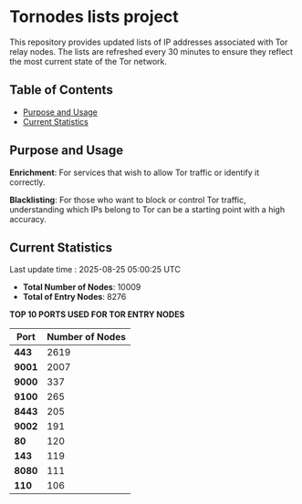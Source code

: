 # Tornodes lists project

This repository provides updated lists of IP addresses associated with Tor relay nodes. The lists are refreshed every 30 minutes to ensure they reflect the most current state of the Tor network.

## Table of Contents

- [Purpose and Usage](#purpose-and-usage)
- [Current Statistics](#current-statistics)


## Purpose and Usage

**Enrichment**: For services that wish to allow Tor traffic or identify it correctly.

**Blacklisting**: For those who want to block or control Tor traffic, understanding which IPs belong to Tor can be a starting point with a high accuracy.

## Current Statistics

Last update time : 2025-08-25 05:00:25 UTC

- **Total Number of Nodes**: 10009
- **Total of Entry Nodes**: 8276

**TOP 10 PORTS USED FOR TOR ENTRY NODES**

| **Port** | **Number of Nodes** |
|------|-----------------|
| **443**   | 2619  |
| **9001**   | 2007  |
| **9000**   | 337  |
| **9100**   | 265  |
| **8443**   | 205  |
| **9002**   | 191  |
| **80**   | 120  |
| **143**   | 119  |
| **8080**   | 111  |
| **110**   | 106  |


